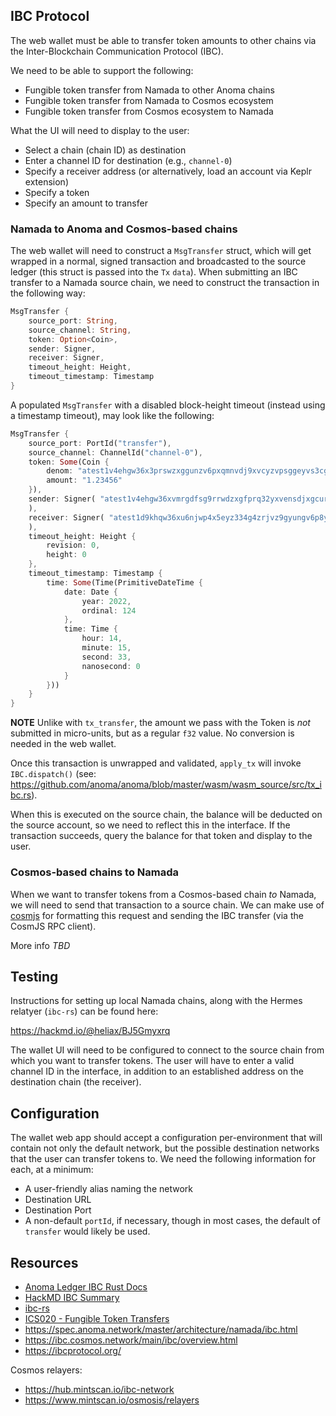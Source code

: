 ## IBC Protocol

The web wallet must be able to transfer token amounts to other chains via the Inter-Blockchain Communication Protocol (IBC).

We need to be able to support the following:

- Fungible token transfer from Namada to other Anoma chains
- Fungible token transfer from Namada to Cosmos ecosystem
- Fungible token transfer from Cosmos ecosystem to Namada

What the UI will need to display to the user:

- Select a chain (chain ID) as destination
- Enter a channel ID for destination (e.g., `channel-0`)
- Specify a receiver address (or alternatively, load an account via Keplr extension)
- Specify a token
- Specify an amount to transfer

### Namada to Anoma and Cosmos-based chains

The web wallet will need to construct a `MsgTransfer` struct, which will get wrapped in a normal, signed transaction and broadcasted to the source ledger (this struct is passed into the `Tx` `data`).
When submitting an IBC transfer to a Namada source chain, we need to construct the transaction in the following way:

```rust
MsgTransfer {
	source_port: String,
	source_channel: String,
	token: Option<Coin>,
	sender: Signer,
	receiver: Signer,
	timeout_height: Height,
	timeout_timestamp: Timestamp
}
```

A populated `MsgTransfer` with a disabled block-height timeout (instead using a timestamp timeout), may look like the following:

```rust
MsgTransfer {
	source_port: PortId("transfer"),
	source_channel: ChannelId("channel-0"),
	token: Some(Coin {
		denom: "atest1v4ehgw36x3prswzxggunzv6pxqmnvdj9xvcyzvpsggeyvs3cg9qnywf589qnwvfsg5erg3fkl09rg5",
		amount: "1.23456"
	}),
	sender: Signer( "atest1v4ehgw36xvmrgdfsg9rrwdzxgfprq32yxvensdjxgcurxwpeg5mrxdpjxfp5gdp3xqu5gs2xd8k4aj"
	),
	receiver: Signer( "atest1d9khqw36xu6njwp4x5eyz334g4zrjvz9gyungv6p8yurys3jxymrxvzy89pyzv2pxaprzsfedvglv2"
	),
	timeout_height: Height {
		revision: 0,
		height: 0
	},
	timeout_timestamp: Timestamp {
		time: Some(Time(PrimitiveDateTime {
			date: Date {
				year: 2022,
				ordinal: 124
			},
			time: Time {
				hour: 14,
				minute: 15,
				second: 33,
				nanosecond: 0
			}
		}))
	}
}
```

**NOTE** Unlike with `tx_transfer`, the amount we pass with the Token is _not_ submitted in micro-units, but as a regular `f32` value. No conversion is needed in the web wallet.

Once this transaction is unwrapped and validated, `apply_tx` will invoke `IBC.dispatch()` (see: <https://github.com/anoma/anoma/blob/master/wasm/wasm_source/src/tx_ibc.rs>).

When this is executed on the source chain, the balance will be deducted on the source account, so we need to reflect this in the interface. If the transaction succeeds, query
the balance for that token and display to the user.

### Cosmos-based chains to Namada

When we want to transfer tokens from a Cosmos-based chain _to_ Namada, we will need to send that transaction to a source chain. We can make use of [cosmjs](https://github.com/cosmos/cosmjs)
for formatting this request and sending the IBC transfer (via the CosmJS RPC client).

More info _TBD_

## Testing

Instructions for setting up local Namada chains, along with the Hermes relatyer (`ibc-rs`) can be found here:

<https://hackmd.io/@heliax/BJ5Gmyxrq>

The wallet UI will need to be configured to connect to the source chain from which you want to transfer tokens. The user will have to enter a valid channel ID
in the interface, in addition to an established address on the destination chain (the receiver).

## Configuration

The wallet web app should accept a configuration per-environment that will contain not only the default network, but the possible destination networks that the user can transfer tokens to. We need the following information for each, at a minimum:

- A user-friendly alias naming the network
- Destination URL
- Destination Port
- A non-default `portId`, if necessary, though in most cases, the default of `transfer` would likely be used.

## Resources

- [Anoma Ledger IBC Rust Docs](https://docs.anoma.network/master/rustdoc/anoma/ledger/ibc/)
- [HackMD IBC Summary](https://hackmd.io/H2yGO3IQRLiWCPWwQQdVow)
- [ibc-rs](https://github.com/informalsystems/ibc-rs/)
- [ICS020 - Fungible Token Transfers](https://github.com/cosmos/ibc/blob/master/spec/app/ics-020-fungible-token-transfer/README.md)
- <https://spec.anoma.network/master/architecture/namada/ibc.html>
- <https://ibc.cosmos.network/main/ibc/overview.html>
- <https://ibcprotocol.org/>

Cosmos relayers:

- <https://hub.mintscan.io/ibc-network>
- <https://www.mintscan.io/osmosis/relayers>
